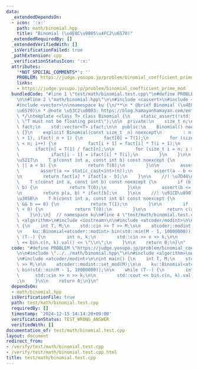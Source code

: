 ```yaml
---
data:
  _extendedDependsOn:
  - icon: ':x:'
    path: math/binomial.hpp
    title: "Binomial (\u4E8C\u9805\u4FC2\u6570)"
  _extendedRequiredBy: []
  _extendedVerifiedWith: []
  _isVerificationFailed: true
  _pathExtension: cpp
  _verificationStatusIcon: ':x:'
  attributes:
    '*NOT_SPECIAL_COMMENTS*': ''
    PROBLEM: https://judge.yosupo.jp/problem/binomial_coefficient_prime_mod
    links:
    - https://judge.yosupo.jp/problem/binomial_coefficient_prime_mod
  bundledCode: "#line 1 \"test/math/binomial.test.cpp\"\n#define PROBLEM \"https://judge.yosupo.jp/problem/binomial_coefficient_prime_mod\"\
    \n\n#line 2 \"math/binomial.hpp\"\n\n#include <cassert>\n#include <type_traits>\n\
    #include <vector>\n\nnamespace ku {\n/**\n * @brief Binomial (\u4E8C\u9805\u4FC2\
    \u6570)\n * @note \u53C2\u8003: https://blog.hamayanhamayan.com/entry/2018/06/06/210256\n\
    \ */\ntemplate <class T> class Binomial {\n    static_assert(!std::is_floating_point_v<T>,\
    \ \"T must not be floating point\");\n\n  private:\n    size_t n;\n    std::vector<T>\
    \ fact;\n    std::vector<T> ifact;\n\n  public:\n    Binomial() noexcept : Binomial(0)\
    \ {}\n    explicit Binomial(const size_t _n) noexcept\n        : n(_n), fact(_n\
    \ + 1), ifact(_n + 1) {\n        fact[0] = T(1);\n        for (size_t i = 0; i\
    \ < n; i++) {\n            fact[i + 1] = fact[i] * T(i + 1);\n        }\n\n  \
    \      ifact[n] = T(1) / fact[n];\n\n        for (size_t i = n; i > 0; i--) {\n\
    \            ifact[i - 1] = ifact[i] * T(i);\n        }\n    }\n\n    //! \u9806\
    \u5217\n    T p(const int a, const int b) const noexcept {\n        if (b < 0\
    \ || a < b) {\n            return T(0);\n        }\n\n        assert(0 <= a);\n\
    \        assert(a <= static_cast<int>(n));\n        assert(a - b <= static_cast<int>(n));\n\
    \n        return fact[a] * ifact[a - b];\n    }\n\n    //! \u7D44\u5408\u305B\n\
    \    T c(const int a, const int b) const noexcept {\n        if (b < 0 || a <\
    \ b) {\n            return T(0);\n        }\n\n        assert(b <= static_cast<int>(n));\n\
    \n        return p(a, b) * ifact[b];\n    }\n\n    //! \u91CD\u8907\u7D44\u5408\
    \u305B\n    T h(const int a, const int b) const noexcept {\n        if (a == 0\
    \ && b == 0) {\n            return T(1);\n        }\n\n        if (a <= 0 || b\
    \ < 0) {\n            return T(0);\n        }\n\n        return c(a + b - 1, b);\n\
    \    }\n};\n}  // namespace ku\n#line 4 \"test/math/binomial.test.cpp\"\n\n#include\
    \ <algorithm>\n#include <iostream>\n\n#include <atcoder/modint>\n\nint main()\
    \ {\n    int T, M;\n    std::cin >> T >> M;\n\n    atcoder::modint::set_mod(M);\n\
    \n    ku::Binomial<atcoder::modint> bin(std::min(M - 1, 10000000));\n\n    while\
    \ (T--) {\n        int n, k;\n        std::cin >> n >> k;\n\n        std::cout\
    \ << bin.c(n, k).val() << \"\\n\";\n    }\n\n    return 0;\n}\n"
  code: "#define PROBLEM \"https://judge.yosupo.jp/problem/binomial_coefficient_prime_mod\"\
    \n\n#include \"../../math/binomial.hpp\"\n\n#include <algorithm>\n#include <iostream>\n\
    \n#include <atcoder/modint>\n\nint main() {\n    int T, M;\n    std::cin >> T\
    \ >> M;\n\n    atcoder::modint::set_mod(M);\n\n    ku::Binomial<atcoder::modint>\
    \ bin(std::min(M - 1, 10000000));\n\n    while (T--) {\n        int n, k;\n  \
    \      std::cin >> n >> k;\n\n        std::cout << bin.c(n, k).val() << \"\\n\"\
    ;\n    }\n\n    return 0;\n}\n"
  dependsOn:
  - math/binomial.hpp
  isVerificationFile: true
  path: test/math/binomial.test.cpp
  requiredBy: []
  timestamp: '2024-12-15 14:14:20+09:00'
  verificationStatus: TEST_WRONG_ANSWER
  verifiedWith: []
documentation_of: test/math/binomial.test.cpp
layout: document
redirect_from:
- /verify/test/math/binomial.test.cpp
- /verify/test/math/binomial.test.cpp.html
title: test/math/binomial.test.cpp
---
```

